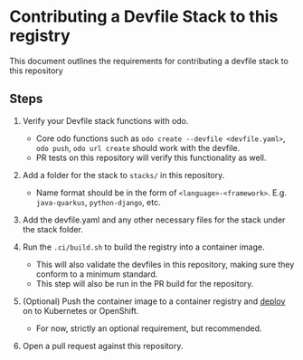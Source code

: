 # Contributing a Devfile Stack to this registry

This document outlines the requirements for contributing a devfile stack to this repository

## Steps

1) Verify your Devfile stack functions with odo.
  
    - Core odo functions such as `odo create --devfile <devfile.yaml>`, `odo push`, `odo url create` should work with the devfile.
    - PR tests on this repository will verify this functionality as well.

2) Add a folder for the stack to `stacks/` in this repository.
  
    - Name format should be in the form of `<language>-<framework>`. E.g. `java-quarkus`, `python-django`, etc.

3) Add the devfile.yaml and any other necessary files for the stack under the stack folder.

4) Run the `.ci/build.sh` to build the registry into a container image.
  
    - This will also validate the devfiles in this repository, making sure they conform to a minimum standard.
    - This step will also be run in the PR build for the repository.

5) (Optional) Push the container image to a container registry and [deploy](https://github.com/devfile/registry-support#deploy) on to Kubernetes or OpenShift.
  
    - For now, strictly an optional requirement, but recommended.

6) Open a pull request against this repository.